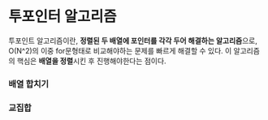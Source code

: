 # 투포인터 알고리즘

투포인트 알고리즘이란, **정렬된 두 배열에 포인터를 각각 두어 해결하는 알고리즘**으로, O(N^2)의 이중 for문형태로 비교해야하는 문제를 빠르게 해결할 수 있다. 이 알고리즘의 핵심은 **배열을 정렬**시킨 후 진행해야한다는 점이다.



### 배열 합치기

### 교집합

